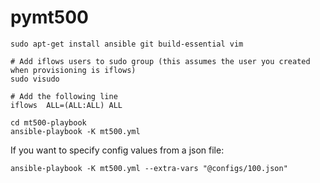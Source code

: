 # pymt500

```
sudo apt-get install ansible git build-essential vim

# Add iflows users to sudo group (this assumes the user you created when provisioning is iflows)
sudo visudo

# Add the following line
iflows  ALL=(ALL:ALL) ALL

cd mt500-playbook
ansible-playbook -K mt500.yml
```

If you want to specify config values from a json file:
```
ansible-playbook -K mt500.yml --extra-vars "@configs/100.json"
```
